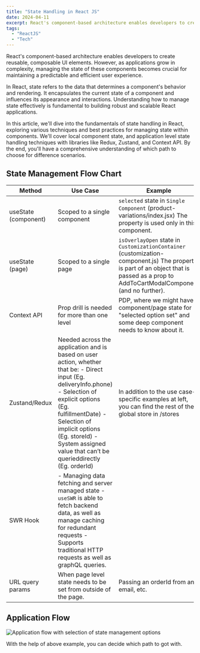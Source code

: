 ```yaml
---
title: "State Handling in React JS"
date: 2024-04-11
excerpt: React's component-based architecture enables developers to create reusable, composable UI elements.
tags:
  - "ReactJS"
  - "Tech"
---
```


React's component-based architecture enables developers to create reusable, composable UI elements. However, as applications grow in complexity, managing the state of these components becomes crucial for maintaining a predictable and efficient user experience.

In React, state refers to the data that determines a component's behavior and rendering. It encapsulates the current state of a component and influences its appearance and interactions. Understanding how to manage state effectively is fundamental to building robust and scalable React applications.

In this article, we'll dive into the fundamentals of state handling in React, exploring various techniques and best practices for managing state within components. We'll cover local component state, and application level state handling techniques with libraries like Redux, Zustand, and Context API. By the end, you'll have a comprehensive understanding of which path to choose for difference scenarios.

## State Management Flow Chart

<div class="overflow-table">

| Method               | Use Case                                                                                                                                                                                                                                                                                    | Example                                                                                                                                                                                |
| -------------------- | ------------------------------------------------------------------------------------------------------------------------------------------------------------------------------------------------------------------------------------------------------------------------------------------- | -------------------------------------------------------------------------------------------------------------------------------------------------------------------------------------- |
| useState (component) | Scoped to a single component                                                                                                                                                                                                                                                                | `selected` state in `Single Component` (product-variations/index.jsx) The property is used only in this component.                                                                     |
| useState (page)      | Scoped to a single page                                                                                                                                                                                                                                                                     | `isOverlayOpen` state in `CustomizationContainer` (customization-component.js) The property is part of an object that is passed as a prop to AddToCartModalComponent (and no further). |
| Context API          | Prop drill is needed for more than one level                                                                                                                                                                                                                                                | PDP, where we might have component/page state for "selected option set" and some deep component needs to know about it.                                                                |
| Zustand/Redux        | Needed across the application and is based on user action, whether that be: - Direct input (Eg. deliveryInfo.phone) - Selection of explicit options (Eg. fulfillmentDate) - Selection of implicit options (Eg. storeId) - System assigned value that can’t be querieddirectly (Eg. orderId) | In addition to the use case-specific examples at left, you can find the rest of the global store in /stores                                                                            |
| SWR Hook             | - Managing data fetching and server managed state - `useSWR` is able to fetch backend data, as well as manage caching for redundant requests - Supports traditional HTTP requests as well as graphQL queries.                                                                               |                                                                                                                                                                                        |
| URL query params     | When page level state needs to be set from outside of the page.                                                                                                                                                                                                                             | Passing an orderId from an email, etc.                                                                                                                                                 |

</div>

## Application Flow

![Application flow with selection of state management options](/assets/images/state-management.drawio.svg)

With the help of above example, you can decide which path to got with.
